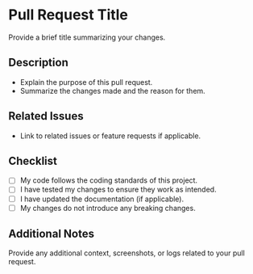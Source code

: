 # Pull Request Title
Provide a brief title summarizing your changes.

## Description
- Explain the purpose of this pull request.
- Summarize the changes made and the reason for them.

## Related Issues
- Link to related issues or feature requests if applicable.

## Checklist
- [ ] My code follows the coding standards of this project.
- [ ] I have tested my changes to ensure they work as intended.
- [ ] I have updated the documentation (if applicable).
- [ ] My changes do not introduce any breaking changes.

## Additional Notes
Provide any additional context, screenshots, or logs related to your pull request.
